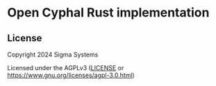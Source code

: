 # Open Cyphal Rust implementation

## License

Copyright 2024 Sigma Systems

Licensed under the AGPLv3 ([LICENSE](LICENSE.md) or https://www.gnu.org/licenses/agpl-3.0.html)
